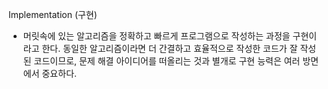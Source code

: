 Implementation (구현)
- 머릿속에 있는 알고리즘을 정확하고 빠르게 프로그램으로 작성하는 과정을 구현이라고 한다. 동일한 알고리즘이라면 더 간결하고
효율적으로 작성한 코드가 잘 작성된 코드이므로, 문제 해결 아이디어를 떠올리는 것과 별개로 구현 능력은 여러 방면에서 중요하다.
